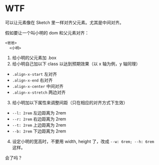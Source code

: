 # WTF

可以让元素像在 Sketch 里一样对齐父元素。尤其是中间对齐。

假如要让一个叫小明的 dom 和父元素对齐：

````
<爸爸>
  <小明>
````

1. 给小明的父元素加 .box
2. 给小明自己加以下 class 以达到预期效果（以 x 轴为例，y 轴同理）
  - `.align-x-start` 左对齐
  - `.align-x-end` 右对齐
  - `.align-x-center` 中间对齐
  - `.align-x-stretch` 两边对齐
3. 给小明加以下属性来调整间距（只在相应的对齐方式下生效）
  - `--l: 2rem` 左边距离为 2rem
  - `--r: 2rem` 右边距离为 2rem
  - `--t: 2rem` 上边距离为 2rem
  - `--b: 2rem` 下边距离为 2rem
4. 设定小明的宽高时，不要用 width, height 了，改成 `--w: 6rem; --h: 6rem` 这样。

会了吗？
